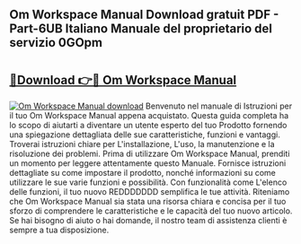 ## Om Workspace Manual Download gratuit PDF - Part-6UB Italiano Manuale del proprietario del servizio 0GOpm

# <h2><a href="http://dfbtpn7.blite.top/?on=Om+Workspace+Manual">🔗Download 👉🔴 Om Workspace Manual</a></h2>

[![Om Workspace Manual download](https://i.imgur.com/lujVjoI.png)](http://dfbtpn7.blite.top/?on=Om+Workspace+Manual)
Benvenuto nel manuale di Istruzioni per il tuo Om Workspace Manual appena acquistato. Questa guida completa ha lo scopo di aiutarti a diventare un utente esperto del tuo Prodotto fornendo una spiegazione dettagliata delle sue caratteristiche, funzioni e vantaggi. Troverai istruzioni chiare per L'installazione, L'uso, la manutenzione e la risoluzione dei problemi. Prima di utilizzare Om Workspace Manual, prenditi un momento per leggere attentamente questo Manuale. Fornisce istruzioni dettagliate su come impostare il prodotto, nonché informazioni su come utilizzare le sue varie funzioni e possibilità. Con funzionalità come L'elenco delle funzioni, il tuo nuovo REDDDDDDD semplifica le tue attività. Riteniamo che Om Workspace Manual sia stata una risorsa chiara e concisa per il tuo sforzo di comprendere le caratteristiche e le capacità del tuo nuovo articolo. Se hai bisogno di aiuto o hai domande, il nostro team di assistenza clienti è sempre a tua disposizione.
